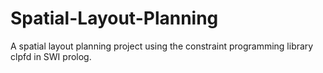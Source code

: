 # Spatial-Layout-Planning
A spatial layout planning project using the constraint programming library  clpfd in SWI prolog.
